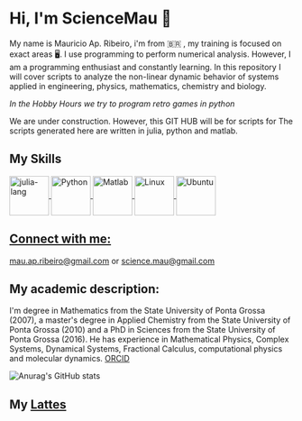 # Hi, I'm ScienceMau 👋
My name is Mauricio Ap. Ribeiro, i'm from 🇧🇷 , my training is focused on exact areas 🖥️. I use programming to perform numerical analysis. However, I am a programming enthusiast and constantly learning. In this repository I will cover scripts to analyze the non-linear dynamic behavior of systems applied in engineering, physics, mathematics, chemistry and biology.

*In the Hobby Hours we try to program retro games in python*

We are under construction. However, this GIT HUB will be for scripts for
The scripts generated here are written in julia, python and matlab.
  
 ## My Skills 
  
  <a href="https://julialang.org/">
  <img align = "center" alt= "julia-lang" heigth = "50" width="70" src="https://cdn.jsdelivr.net/gh/devicons/devicon/icons/julia/julia-original-wordmark.svg"  style="max-width100%;"/>
  </a>
  
  <a href="https://www.python.org/">
   <img align = "center" alt= "Python" heigth = "50" width="70" src="https://cdn.jsdelivr.net/gh/devicons/devicon/icons/python/python-original-wordmark.svg" style="max-width100%;"/>
  </a>
  
  <a href="https://www.mathworks.com/products/matlab.html">
   <img align = "center" alt= "Matlab" heigth = "50" width="70" src="https://cdn.jsdelivr.net/gh/devicons/devicon/icons/matlab/matlab-original.svg"  style="max-width100%;"/>
  </a>
  
  
  <a href = "https://www.linux.org">
   <img align = "center" alt= "Linux" heigth = "50" width="70" src="https://cdn.jsdelivr.net/gh/devicons/devicon/icons/linux/linux-original.svg"  style="max-width100%;"/>
  </a>
  <a href = "https://www.ubuntu.org">
   <img align = "center" alt= "Ubuntu" heigth = "50" width="70" src="https://cdn.jsdelivr.net/gh/devicons/devicon/icons/ubuntu/ubuntu-plain.svg" style="max-width100%;" />
 
  ## Connect with me: 
  mau.ap.ribeiro@gmail.com or
  science.mau@gmail.com
  
  
  ## My academic description:
  
  I'm degree in Mathematics from the State University of Ponta Grossa (2007), a master's degree in Applied Chemistry from the State University of Ponta Grossa (2010) and a PhD in Sciences from the State University of Ponta Grossa (2016). He has experience in Mathematical Physics, Complex Systems, Dynamical Systems, Fractional Calculus, computational physics and molecular dynamics. <a href = "https://orcid.org/0000-0001-7314-0723"> ORCID</a>
  
  
 ![Anurag's GitHub stats](https://github-readme-stats.vercel.app/api?username=ScienceMau&show_icons=true&theme=radical)
  
  
 
  ## My <a href="http://buscatextual.cnpq.br/buscatextual/visualizacv.do?id=K4250388U3&tokenCaptchar=03AGdBq247Bv6hJoac8TpiDYRwmyA8H7f5yuxJLThOpuJ6UN_W9rjcuTtpwYUxhxpxKnbUAq8rXtTc3V1op_h2J3hiY9FsYe-hpqMS07W8EDa80AUkm7nneTcXtIkBIQh8GKXVQZmTr3CpHMN5rNDP_BZk5bqM3oxd_WLJsirYeATk8G_cXMkkRMEe8dp77Eql3sVgttZJ30f70q0OwuMbGt41NiJQr1XZBzZoqXeMAi3Eai14fyPryYae5M39C4pFWQvelLAZWWzymc9NIKlVQnI6K4AiZ13gQwATV1l80ckM_Tuyey21zIaDW7RY2wQkbwH2t_EwnvooSpKtHCPqbfV8c2Y0LWqx2-goALCgARjYZI2rTlNIDfdLFW0Dj35Pu7UnvPw7gdaaOHOcS7rC-m_Dbm9hkP046pdUnVpjwlE163ztYrO2u6QfjXRQNXMxDwRX2fAQysXsC3zvmZoy8wiiMc72jukw8z7jiLy56MHhxmkBrJJQsCAmt5N5nH5jdXtDwUcw3A6HwSZBRYStkWrGd6qatEvykA">Lattes</a>
  
  
  
<!--
**ScienceMau/ScienceMau** is a ✨ _special_ ✨ repository because its `README.md` (this file) appears on your GitHub profile.

Here are some ideas to get you started:

 🔭 I’m currently working on Dynamics Systems with Fractional Calculus and Conventional derivative Operator.
- 🌱 I’m currently learning ...
- 👯 I’m looking to collaborate on ...
- 🤔 I’m looking for help with ...
- 💬 Ask me about ...
- 📫 How to reach me: ...
- 😄 Pronouns: ...
- ⚡ Fun fact: ...
-->
